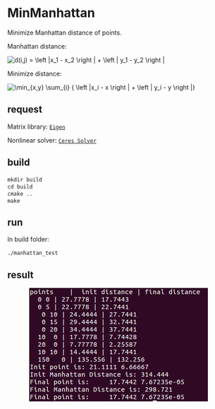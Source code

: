 # MinManhattan

Minimize Manhattan distance of points.

Manhattan distance:

<img src="https://latex.codecogs.com/gif.latex?d(i,j)&space;=&space;\left&space;|x_1&space;-&space;x_2&space;\right&space;|&space;&plus;&space;\left&space;|&space;y_1&space;-&space;y_2&space;\right&space;|" title="d(i,j) = \left |x_1 - x_2 \right | + \left | y_1 - y_2 \right |" />

Minimize distance:

<img src="https://latex.codecogs.com/png.latex?\min_{x,y}&space;\sum_{i}&space;{&space;\left&space;|x_i&space;-&space;x&space;\right&space;|&space;&plus;&space;\left&space;|&space;y_i&space;-&space;y&space;\right&space;|}" title="\min_{x,y} \sum_{i} { \left |x_i - x \right | + \left | y_i - y \right |}" />

## request

Matrix library:
[`Eigen`](http://eigen.tuxfamily.org/index.php?title=Main_Page "eigen")

Nonlinear solver:
[`Ceres Solver`](http://ceres-solver.org/ "Ceres Solver")

## build 

```
mkdir build
cd build 
cmake ..
make 
```

## run

In build folder:

```
./manhattan_test
```

## result

<p align="center">
  <img src="figures/dst.jpg">
</p>
